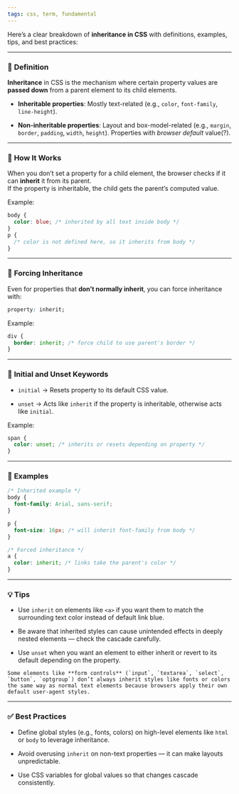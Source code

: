 ```yaml
---
tags: css, term, fundamental
---
```


Here’s a clear breakdown of **inheritance in CSS** with definitions, examples, tips, and best practices:

---

### 🔹 **Definition**  
**Inheritance** in CSS is the mechanism where certain property values are **passed down** from a parent element to its child elements.

- **Inheritable properties**: Mostly text-related (e.g., `color`, `font-family`, `line-height`).
    
- **Non-inheritable properties**: Layout and box-model-related (e.g., `margin`, `border`, `padding`, `width`, `height`). Properties with *browser default* value(?).
    

---

### 🔹 **How It Works**  
When you don’t set a property for a child element, the browser checks if it can **inherit** it from its parent.  
If the property is inheritable, the child gets the parent’s computed value.

Example:

```css
body {
  color: blue; /* inherited by all text inside body */
}
p {
  /* color is not defined here, so it inherits from body */
}
```

---

### 🔹 **Forcing Inheritance**  
Even for properties that **don’t normally inherit**, you can force inheritance with:

```css
property: inherit;
```

Example:

```css
div {
  border: inherit; /* force child to use parent's border */
}
```

---

### 🔹 **Initial and Unset Keywords**

- `initial` → Resets property to its default CSS value.
    
- `unset` → Acts like `inherit` if the property is inheritable, otherwise acts like `initial`.
    

Example:

```css
span {
  color: unset; /* inherits or resets depending on property */
}
```

---

### 🔹 **Examples**

```css
/* Inherited example */
body {
  font-family: Arial, sans-serif;
}

p {
  font-size: 16px; /* will inherit font-family from body */
}

/* Forced inheritance */
a {
  color: inherit; /* links take the parent's color */
}
```

---

### 💡 **Tips**

- Use `inherit` on elements like `<a>` if you want them to match the surrounding text color instead of default link blue.
    
- Be aware that inherited styles can cause unintended effects in deeply nested elements — check the cascade carefully.
    
- Use `unset` when you want an element to either inherit or revert to its default depending on the property.

```ad-important
Some elements like **form controls** (`input`, `textarea`, `select`, `button`, `optgroup`) don’t always inherit styles like fonts or colors the same way as normal text elements because browsers apply their own default user-agent styles.
```

---

### ✅ **Best Practices**

- Define global styles (e.g., fonts, colors) on high-level elements like `html` or `body` to leverage inheritance.
    
- Avoid overusing `inherit` on non-text properties — it can make layouts unpredictable.
    
- Use CSS variables for global values so that changes cascade consistently.
    